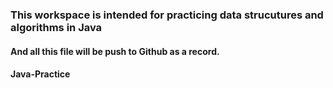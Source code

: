 ### This workspace is intended for practicing data strucutures and algorithms in Java
#### And all this file will be push to Github as a record.
#### Java-Practice
